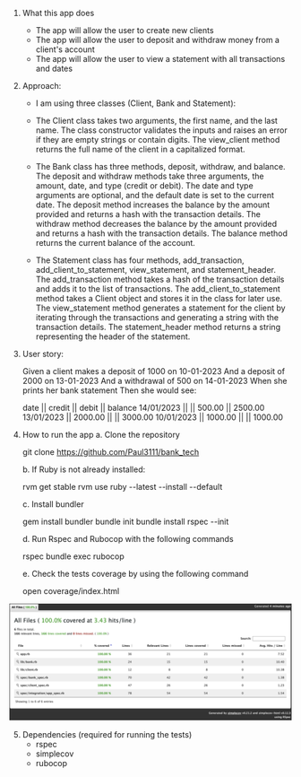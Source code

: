 1. What this app does

   - The app will allow the user to create new clients
   - The app will allow the user to deposit and withdraw money from a client's account
   - The app will allow the user to view a statement with all transactions and dates

2. Approach:

   - I am using three classes (Client, Bank and Statement):

   - The Client class takes two arguments, the first name, and the last name. The class constructor validates the inputs and raises an error if they are empty strings or contain digits. The view_client method returns the full name of the client in a capitalized format.

   - The Bank class has three methods, deposit, withdraw, and balance. The deposit and withdraw methods take three arguments, the amount, date, and type (credit or debit). The date and type arguments are optional, and the default date is set to the current date. The deposit method increases the balance by the amount provided and returns a hash with the transaction details. The withdraw method decreases the balance by the amount provided and returns a hash with the transaction details. The balance method returns the current balance of the account.

   - The Statement class has four methods, add_transaction, add_client_to_statement, view_statement, and statement_header. The add_transaction method takes a hash of the transaction details and adds it to the list of transactions. The add_client_to_statement method takes a Client object and stores it in the class for later use. The view_statement method generates a statement for the client by iterating through the transactions and generating a string with the transaction details. The statement_header method returns a string representing the header of the statement.

3. User story:

   Given a client makes a deposit of 1000 on 10-01-2023
   And a deposit of 2000 on 13-01-2023
   And a withdrawal of 500 on 14-01-2023
   When she prints her bank statement
   Then she would see:

   date || credit || debit || balance
   14/01/2023 || || 500.00 || 2500.00
   13/01/2023 || 2000.00 || || 3000.00
   10/01/2023 || 1000.00 || || 1000.00

4. How to run the app
   a. Clone the repository

   git clone https://github.com/Paul3111/bank_tech

   b. If Ruby is not already installed:

   rvm get stable
   rvm use ruby --latest --install --default

   c. Install bundler

   gem install bundler
   bundle init
   bundle install
   rspec --init

   d. Run Rspec and Rubocop with the following commands

   rspec
   bundle exec rubocop

   e. Check the tests coverage by using the following command

   open coverage/index.html

![Coverage at 18/04/2023](./coverage/coverage_example.png)

5. Dependencies (required for running the tests)
   - rspec
   - simplecov
   - rubocop
